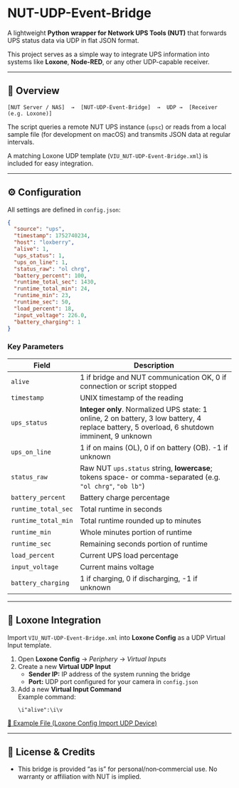 # NUT-UDP-Event-Bridge

A lightweight **Python wrapper for Network UPS Tools (NUT)** that forwards UPS status data via UDP in flat JSON format.

This project serves as a simple way to integrate UPS information into systems like **Loxone**, **Node-RED**, or any other UDP-capable receiver.

---

## 🧩 Overview

```
[NUT Server / NAS]  →  [NUT-UDP-Event-Bridge]  →  UDP →  [Receiver (e.g. Loxone)]
```

The script queries a remote NUT UPS instance (`upsc`) or reads from a local sample file (for development on macOS) and transmits JSON data at regular intervals.

A matching Loxone UDP template (`VIU_NUT-UDP-Event-Bridge.xml`) is included for easy integration.

---

## ⚙️ Configuration

All settings are defined in `config.json`:

```json
{
  "source": "ups",
  "timestamp": 1752740234,
  "host": "loxberry",
  "alive": 1,
  "ups_status": 1,
  "ups_on_line": 1,
  "status_raw": "ol chrg",
  "battery_percent": 100,
  "runtime_total_sec": 1430,
  "runtime_total_min": 24,
  "runtime_min": 23,
  "runtime_sec": 50,
  "load_percent": 18,
  "input_voltage": 226.0,
  "battery_charging": 1
}
```

### Key Parameters

| Field | Description |
|-------|--------------|
| `alive` | 1 if bridge and NUT communication OK, 0 if connection or script stopped |
| `timestamp` | UNIX timestamp of the reading |
| `ups_status` | **Integer only**. Normalized UPS state: 1 online, 2 on battery, 3 low battery, 4 replace battery, 5 overload, 6 shutdown imminent, 9 unknown |
| `ups_on_line` | 1 if on mains (OL), 0 if on battery (OB). -1 if unknown |
| `status_raw` | Raw NUT `ups.status` string, **lowercase**; tokens space- or comma-separated (e.g. `"ol chrg"`, `"ob lb"`) |
| `battery_percent` | Battery charge percentage |
| `runtime_total_sec` | Total runtime in seconds |
| `runtime_total_min` | Total runtime rounded up to minutes |
| `runtime_min` | Whole minutes portion of runtime |
| `runtime_sec` | Remaining seconds portion of runtime |
| `load_percent` | Current UPS load percentage |
| `input_voltage` | Current mains voltage |
| `battery_charging` | 1 if charging, 0 if discharging, -1 if unknown |

---

## 📡 Loxone Integration

Import `VIU_NUT-UDP-Event-Bridge.xml` into **Loxone Config** as a UDP Virtual Input template.

1. Open **Loxone Config** → *Periphery* → *Virtual Inputs*  
2. Create a new **Virtual UDP Input**  
   - **Sender IP:** IP address of the system running the bridge  
   - **Port:** UDP port configured for your camera in `config.json`
3. Add a new **Virtual Input Command**  
   Example command:  
   ```text
   \i"alive":\i\v
   
[📄 Example File (Loxone Config Import UDP Device)](./examples/VIU_NUT-UDP-Event-Bridge.xml)


---

## 📜 License & Credits

- This bridge is provided “as is” for personal/non‑commercial use. No warranty or affiliation with NUT is implied.
